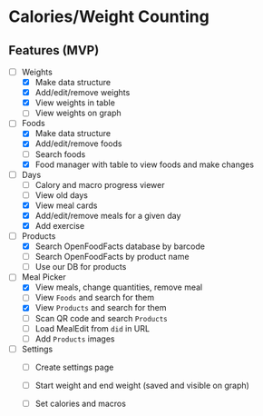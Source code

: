 # Calories/Weight Counting


## Features (MVP)

- [ ] Weights
    - [x] Make data structure
    - [x] Add/edit/remove weights
    - [x] View weights in table
    - [ ] View weights on graph
- [ ] Foods
    - [x] Make data structure
    - [x] Add/edit/remove foods
    - [ ] Search foods
    - [x] Food manager with table to view foods and make changes
- [ ] Days
    - [ ] Calory and macro progress viewer
    - [ ] View old days
    - [x] View meal cards
    - [x] Add/edit/remove meals for a given day
    - [x] Add exercise 
- [ ] Products
    - [x] Search OpenFoodFacts database by barcode
    - [ ] Search OpenFoodFacts by product name
    - [ ] Use our DB for products
- [ ] Meal Picker
    - [x] View meals, change quantities, remove meal
    - [ ] View `Foods` and search for them
    - [x] View `Products` and search for them
    - [ ] Scan QR code and search `Products`
    - [ ] Load MealEdit from `did` in URL
    - [ ] Add `Products` images
- [ ] Settings
    - [ ] Create settings page
    - [ ] Start weight and end weight (saved and visible on graph)
    - [ ] Set calories and macros 




